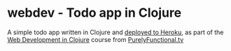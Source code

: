 # webdev - Todo app in Clojure
A simple todo app written in Clojure and [deployed to Heroku](https://clj-listronica.herokuapp.com/items), as part of the [Web Development in Clojure](https://purelyfunctional.tv/courses/web-dev-in-clojure/) course from [PurelyFunctional.tv](https://purelyfunctional.tv/)
